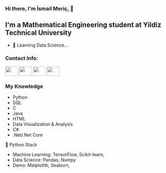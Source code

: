 ### Hi there, I'm İsmail Meriç, 👋

## I'm a Mathematical Engineering student at Yildiz Technical University

- 🌱 Learning Data Science...

### Contact Info:
<a href="https://www.linkedin.com/in/ismail-gulbay-990449b6/" target="blank"><img align="center" src="https://raw.githubusercontent.com/rahuldkjain/github-profile-readme-generator/master/src/images/icons/Social/linked-in-alt.svg" height="30" width="40" /></a>
<a href="https://instagram.com/ismail_gulbay" target="blank"><img align="center" src="https://raw.githubusercontent.com/rahuldkjain/github-profile-readme-generator/master/src/images/icons/Social/instagram.svg"  height="30" width="40"/></a>
<a href="https://www.hackerrank.com/m_ismailgulbay" target="blank"><img align="center" src="https://raw.githubusercontent.com/rahuldkjain/github-profile-readme-generator/master/src/images/icons/Social/hackerrank.svg"  height="30" width="40"/></a>
<a href="https://www.kaggle.com/ismailgulbay" target="blank"><img align="center" src="https://raw.githubusercontent.com/rahuldkjain/github-profile-readme-generator/master/src/images/icons/Social/kaggle.svg"  height="30" width="40"/></a>
<br />

### My Knowledge
- Python 
- SQL
- C 
- Java
- HTML 
- Data Visualization & Analysis
- C#
- .Net/.Net Core

🐍 Python Stack
- Machine Learning: TensorFlow, Scikit-learn,
- Data Science: Pandas, Numpy
- Demo: Matplotlib, Seaborn,

